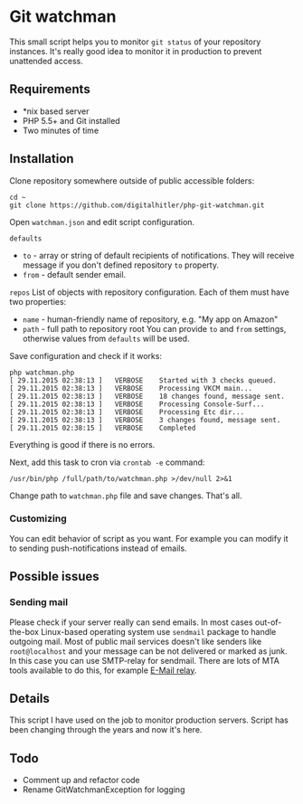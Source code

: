 # Git watchman
This small script helps you to monitor `git status` of your repository instances. It's really good idea to monitor it in production to prevent unattended access.

## Requirements
* *nix based server
* PHP 5.5+ and Git installed
* Two minutes of time

## Installation
Clone repository somewhere outside of public accessible folders:
```
cd ~
git clone https://github.com/digitalhitler/php-git-watchman.git
```
Open `watchman.json` and edit script configuration.

`defaults`
* `to` - array or string of default recipients of notifications. They will receive message if you don't defined repository `to` property.
* `from` - default sender email.

`repos`
List of objects with repository configuration. Each of them must have two properties:
* `name` - human-friendly name of repository, e.g. "My app on Amazon"
* `path` - full path to repository root
You can provide `to` and `from` settings, otherwise values from `defaults` will be used.

Save configuration and check if it works:
```
php watchman.php
[ 29.11.2015 02:38:13 ]   VERBOSE    Started with 3 checks queued.
[ 29.11.2015 02:38:13 ]   VERBOSE    Processing VKCM main...
[ 29.11.2015 02:38:13 ]   VERBOSE    18 changes found, message sent.
[ 29.11.2015 02:38:13 ]   VERBOSE    Processing Console-Surf...
[ 29.11.2015 02:38:13 ]   VERBOSE    Processing Etc dir...
[ 29.11.2015 02:38:13 ]   VERBOSE    3 changes found, message sent.
[ 29.11.2015 02:38:15 ]   VERBOSE    Completed
```
Everything is good if there is no errors.

Next, add this task to cron via `crontab -e` command:
```
/usr/bin/php /full/path/to/watchman.php >/dev/null 2>&1
```
Change path to `watchman.php` file and save changes. That's all.

### Customizing
You can edit behavior of script as you want. For example you can modify it to sending push-notifications instead of emails.

## Possible issues
### Sending mail
Please check if your server really can send emails. In most cases out-of-the-box Linux-based operating system use `sendmail` package to handle outgoing mail. Most of public mail services doesn't like senders like `root@localhost` and your message can be not delivered or marked as junk. In this case you can use SMTP-relay for sendmail. There are lots of MTA tools available to do this, for example [E-Mail relay](http://emailrelay.sourceforge.net/).

## Details
This script I have used on the job to monitor production servers. Script has been changing through the years and now it's here.

## Todo
* Comment up and refactor code
* Rename GitWatchmanException for logging
